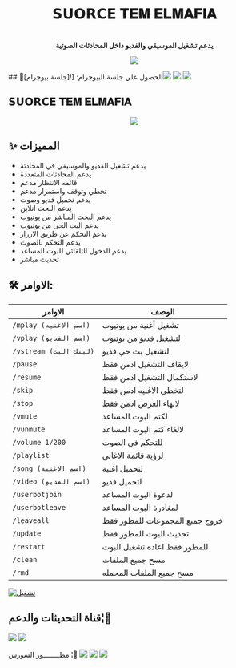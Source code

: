 <h1 align="center"><b>𝗦𝗨𝗢𝗥𝗖𝗘 𝐓𝐄𝐌 𝐄𝐋𝐌𝐀𝐅𝐈𝐀</b></h1>

<p align="center">
    <br><b>يدعم تشغيل الموسيقي والفديو داخل المحادثات الصوتية</b><br>
</p>
<p align="center">
    <a href="https://www.python.org/" alt="اللغة المستخدمة"> <img src="https://img.shields.io/badge/Made%20with-Python-black.svg?style=flat-square&logo=python&logoColor=blue&color=red" /></a>
</p>
## 🧪الحصول علي جلسة البيوجرام:
[![جلسة بيوجرام]<a href="https://t.me/BOT_ELMAFIABOT"><img src="https://img.shields.io/badge/Dev%20ELRASAM-blue.svg?style=for-the-badge&logo=استخراج جلسه"></a> <a href="https://t.me/BOT_ELMAFIABOT"><img src="https://img.shields.io/badge/استخراج جلسه-blue.svg?style=for-the-badge&logo=جلسه بيروجرام"></a> <a href="https://t.me/BOT_ELMAFIABOT"><img src="https://img.shields.io/badge/جلسه بيروجرام -blue.svg?style=for-the-badge&logo=V_I_P_ELMAFIA"></a>

## 𝗦𝗨𝗢𝗥𝗖𝗘 𝐓𝐄𝐌 𝐄𝐋𝐌𝐀𝐅𝐈𝐀 
<p align="center">
  <img src="https://telegra.ph/file/e270ca38db21a863a70db.jpg">
</p>

## ✨ المميزات
- يدعم تشغيل الفديو والموسيقي في المحادثة
- يدعم المحادثات المتعددة
- قائمه الانتظار مدعم
- تخطي وتوقف واستمرار مدعم
- يدعم تحميل فديو وصوت 
- يدعم البحث انلاين
- يدعم البحث المباشر من يوتيوب
- يدعم البث الحي من يوتيوب
- يدعم التحكم عن طريق الازرار
- يدعم التحكم بالصوت
- يدعم الدخول التلقائي للبوت المساعد
- تحديث مباشر

## 🛠 الاوامر:
| الاوامر | الوصف |
| ------ | ------ |
| `/mplay (اسم الاغنيه)` | تشغيل أغنية من يوتيوب |
| `/vplay (اسم الفديو)` | لتشغيل فديو من يوتيوب |
| `/vstream (لينك البث)` | لتشغيل بث حي فديو|
| `/pause` | لايقاف التشغيل ادمن فقط |
| `/resume` | لاستكمال التشغيل ادمن فقط |
| `/skip` | لتخطي الاغنيه ادمن فقط |
| `/stop` | لانهاء العرض ادمن فقط |
| `/vmute` | لكتم البوت المساعد |
| `/vunmute` | لالغاء كتم البوت المساعد |
| `/volume 1/200` | للتحكم في الصوت  |
| `/playlist` | لرؤية قائمة الاغاني |
| `/song (اسم الاغنيه)` | لتحميل اغنية |
| `/video (اسم الفديو)` | لتحميل فديو |
| `/userbotjoin` | لدعوة البوت المساعد |
| `/userbotleave` | لمغادرة البوت المساعد |
| `/leaveall` | خروج جميع المجموعات للمطور فقط |
| `/update` | تحديث البوت للمطور فقط |
| `/restart` | للمطور فقط اعاده تشغيل البوت |
| `/clean` | مسح جميع الملفات |
| `/rmd` | مسح جميع الملفات المحمله |


[![تشغيل](https://www.herokucdn.com/deploy/button.svg)](https://heroku.com/deploy?template=https://github.com/soursELRASAM/bonnU)






## قناة التحديثات والدعم¦🐰
<a href="https://t.me/E_L_R_A_S_A_M"><img src="https://img.shields.io/badge/Join-Group%20Support-blue.svg?style=for-the-badge&logo=Telegram"></a> <a href="https://t.me/ELRASRM"><img src="https://img.shields.io/badge/Join-Updates%20Channel-blue.svg?style=for-the-badge&logo=Telegram"></a>



مطــــــــور السورس ¦🦦
<a href="https://t.me/V_I_P_ELMAFIA"><img src="https://img.shields.io/badge/Dev%20ELRASAM-blue.svg?style=for-the-badge&logo=ELRASAM"></a> <a href="https://t.me/E_L_R_A_S_A_M"><img src="https://img.shields.io/badge/يـــــوزرا آلَرًسًــــــــآمِ-blue.svg?style=for-the-badge&logo=ELRASAM"></a> <a href="https://t.me/E_R_S_A_M1"><img src="https://img.shields.io/badge/ELRASAM2-blue.svg?style=for-the-badge&logo=ELRASAM"></a>
